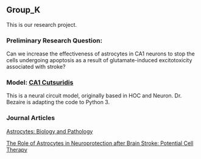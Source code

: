 ## Group_K
This is our research project.

### Preliminary Research Question:
Can we increase the effectiveness of astrocytes in CA1 neurons to stop the cells undergoing apoptosis as a result of glutamate-induced excitotoxicity associated with stroke?

### Model: [ CA1 Cutsuridis](https://github.com/risecourse/CA1_Cutsuridis)
This is a neural circuit model, originally based in HOC and Neuron. Dr. Bezaire is adapting the code to Python 3.

### Journal Articles
[Astrocytes: Biology and Pathology](https://www.ncbi.nlm.nih.gov/pmc/articles/PMC2799634/)

[The Role of Astrocytes in Neuroprotection after Brain Stroke: Potential Cell Therapy](https://www.ncbi.nlm.nih.gov/pmc/articles/PMC5376556/)
